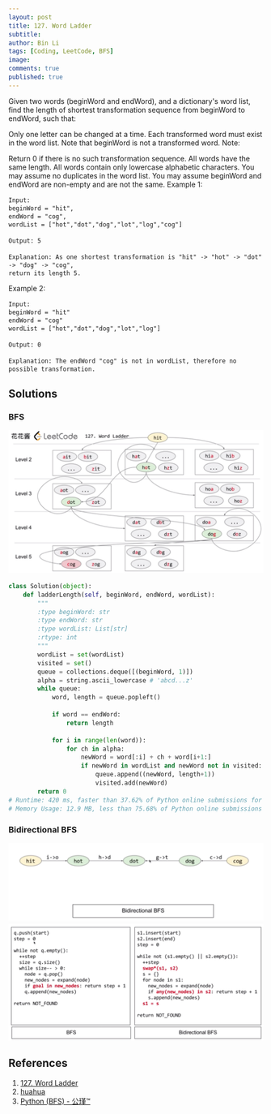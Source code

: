 ```yaml
---
layout: post
title: 127. Word Ladder
subtitle:
author: Bin Li
tags: [Coding, LeetCode, BFS]
image: 
comments: true
published: true
---
```


Given two words (beginWord and endWord), and a dictionary's word list, find the length of shortest transformation sequence from beginWord to endWord, such that:

Only one letter can be changed at a time.
Each transformed word must exist in the word list. Note that beginWord is not a transformed word.
Note:

Return 0 if there is no such transformation sequence.
All words have the same length.
All words contain only lowercase alphabetic characters.
You may assume no duplicates in the word list.
You may assume beginWord and endWord are non-empty and are not the same.
Example 1:
```
Input:
beginWord = "hit",
endWord = "cog",
wordList = ["hot","dot","dog","lot","log","cog"]

Output: 5

Explanation: As one shortest transformation is "hit" -> "hot" -> "dot" -> "dog" -> "cog",
return its length 5.
```
Example 2:
```
Input:
beginWord = "hit"
endWord = "cog"
wordList = ["hot","dot","dog","lot","log"]

Output: 0

Explanation: The endWord "cog" is not in wordList, therefore no possible transformation.
```
## Solutions
### BFS
![-w1210](/img/media/15671529359520.jpg)

```python
class Solution(object):
    def ladderLength(self, beginWord, endWord, wordList):
        """
        :type beginWord: str
        :type endWord: str
        :type wordList: List[str]
        :rtype: int
        """
        wordList = set(wordList)
        visited = set()
        queue = collections.deque([(beginWord, 1)])
        alpha = string.ascii_lowercase # 'abcd...z'
        while queue:
            word, length = queue.popleft()
            
            if word == endWord:
                return length
            
            for i in range(len(word)):
                for ch in alpha:
                    newWord = word[:i] + ch + word[i+1:]
                    if newWord in wordList and newWord not in visited:
                        queue.append((newWord, length+1))
                        visited.add(newWord)
        return 0
# Runtime: 420 ms, faster than 37.62% of Python online submissions for Word Ladder.
# Memory Usage: 12.9 MB, less than 75.68% of Python online submissions for Word Ladder.
```

### Bidirectional BFS
![-w1091](/img/media/15671530241098.jpg)
![-w1215](/img/media/15671530783185.jpg)


## References
1. [127. Word Ladder](https://leetcode.com/problems/word-ladder/)
2. [huahua](https://www.youtube.com/watch?v=vWPCm69MSfs)
3. [Python (BFS) - 公瑾™](https://leetcode.com/problems/word-ladder/discuss/157376/Python-(BFS)-tm)